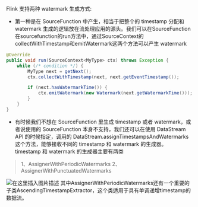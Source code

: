 Flink 支持两种 watermark 生成方式:
- 第一种是在 SourceFunction 中产生，相当于把整个的 timestamp 分配和 watermark 生成的逻辑放在流处理应用的源头。我们可以在SourceFunction 在sourcefunction的run方法中，通过SourceContext的collectWithTimestamp和emitWatermark这两个方法可以产生 watermark
```java
@Override
public void run(SourceContext<MyType> ctx) throws Exception {
	while (/* condition */) {
		MyType next = getNext();
		ctx.collectWithTimestamp(next, next.getEventTimestamp());

		if (next.hasWatermarkTime()) {
			ctx.emitWatermark(new Watermark(next.getWatermarkTime()));
		}
	}
}
```
- 有时候我们不想在 SourceFunction 里生成 timestamp 或者 watermark，或者说使用的 SourceFunction 本身不支持，我们还可以在使用 DataStream API 的时候指定，调用的 DataStream.assignTimestampsAndWatermarks 这个方法，能够接收不同的 timestamp 和 watermark 的生成器。
timestamp 和 watermark 的生成器主要有两类
>1、AssignerWithPeriodicWatermarks
  2、AssignerWithPunctuatedWatermarks

![在这里插入图片描述](https://img-blog.csdnimg.cn/20200413195547301.png?x-oss-process=image/watermark,type_ZmFuZ3poZW5naGVpdGk,shadow_10,text_aHR0cHM6Ly9ibG9nLmNzZG4ubmV0L3UwMTE2MjQxNTc=,size_16,color_FFFFFF,t_70)
  其中AssignerWithPeriodicWatermarks还有一个重要的子类AscendingTimestampExtractor，这个类适用于具有单调递增timestamp的数据流。
